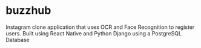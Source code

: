 # buzzhub
Instagram clone application that uses OCR and Face Recognition to register users. Built using React Native and Python Django using a PostgreSQL Database 
